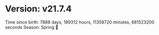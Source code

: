 # Version: v21.7.4
Time since birth: 7888 days, 189312 hours, 11358720 minutes, 681523200 seconds
Season: Spring 🌸
